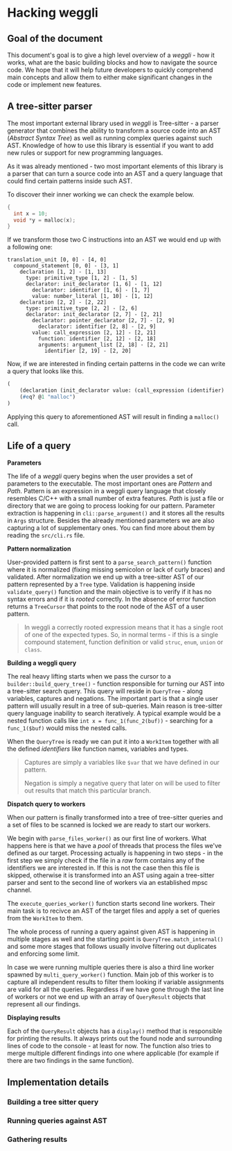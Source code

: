 # Hacking weggli

## Goal of the document

This document's goal is to give a high level overview of a *weggli* - how it works, what are the basic building blocks and how to navigate the source code. We hope that it will help future developers to quickly comprehend main concepts and allow them to either make significant changes in the code or implement new features.


## A tree-sitter parser

The most important external library used in *weggli* is Tree-sitter - a parser generator that combines the ability to transform a source code into an AST (*Abstract Syntax Tree*) as well as running complex queries against such AST. Knowledge of how to use this library is essential if you want to add new rules or support for new programming languages.

As it was already mentioned - two most important elements of this library is a parser that can turn a source code into an AST and a query language that could find certain patterns inside such AST.

To discover their inner working we can check the example below.

```c
{
  int x = 10;
  void *y = malloc(x);
}
```

If we transform those two C instructions into an AST we would end up with a following one:

```
translation_unit [0, 0] - [4, 0]
  compound_statement [0, 0] - [3, 1]
    declaration [1, 2] - [1, 13]
      type: primitive_type [1, 2] - [1, 5]
      declarator: init_declarator [1, 6] - [1, 12]
        declarator: identifier [1, 6] - [1, 7]
        value: number_literal [1, 10] - [1, 12]
    declaration [2, 2] - [2, 22]
      type: primitive_type [2, 2] - [2, 6]
      declarator: init_declarator [2, 7] - [2, 21]
        declarator: pointer_declarator [2, 7] - [2, 9]
          declarator: identifier [2, 8] - [2, 9]
        value: call_expression [2, 12] - [2, 21]
          function: identifier [2, 12] - [2, 18]
          arguments: argument_list [2, 18] - [2, 21]
            identifier [2, 19] - [2, 20]
```

Now, if we are interested in finding certain patterns in the code we can write a query that looks like this.

```scheme
(
	(declaration (init_declarator value: (call_expression (identifier) @1)))
    (#eq? @1 "malloc")
)
```

Applying this query to aforementioned AST will result in finding a `malloc()` call.

## Life of a query

**Parameters**

The life of a *weggli* query begins when the user provides a set of parameters to the executable. The most important ones are *Pattern* and *Path*. Pattern is an expression in a weggli query language that closely resembles C/C++ with a small number of extra features. *Path* is just a file or directory that we are going to process looking for our pattern. Parameter extraction is happening in `cli::parse_argument()` and it stores all the results in `Args` structure. Besides the already mentioned parameters we are also capturing a lot of supplementary ones. You can find more about them by reading the `src/cli.rs` file.

**Pattern normalization**

User-provided pattern is first sent to a `parse_search_pattern()` function where it is normalized (fixing missing semicolon or lack of curly braces) and validated. After normalization we end up with a tree-sitter AST of our pattern represented by a `Tree` type. Validation is happening inside `validate_query()` function and the main objective is to verify if it has no syntax errors and if it is *rooted* correctly. In the absence of error function returns a `TreeCursor` that points to the root node of the AST of a user pattern.

> In weggli a correctly rooted expression means that it has a single root of one of the expected types. So, in normal terms - if this is a single compound statement, function definition or valid `struc`, `enum`, `union` or `class`.

**Building a weggli query**

The real heavy lifting starts when we pass the cursor to a `builder::build_query_tree()` - function responsible for turning our AST into a tree-sitter search query. This query will reside in `QueryTree` - along variables, captures and negations. The important part is that a single user pattern will usually result in a tree of sub-queries. Main reason is tree-sitter query language inability to search iteratively. A typical example would be a nested function calls like `int x = func_1(func_2(buf))` - searching for a `func_1($buf)` would miss the nested calls. 

When the `QueryTree` is ready we can put it into a `WorkItem` together with all the defined *identifiers* like function names, variables and types.

> Captures are simply a variables like `$var` that we have defined in our pattern. 
>
> Negation is simply a negative query that later on will be used to filter out results that match this particular branch.

**Dispatch query to workers**

When our pattern is finally transformed into a tree of tree-sitter queries and a set of files to be scanned is locked we are ready to start our workers.

We begin with `parse_files_worker()` as our first line of workers. What happens here is that we have a *pool* of threads that process the files we've defined as our target. Processing actually is happening in two steps - in the first step we simply check if the file in a *raw* form contains any of the identifiers we are interested in. If this is not the case then this file is skipped, otherwise it is transformed into an AST using again a tree-sitter parser and sent to the second line of workers via an established mpsc channel.

The `execute_queries_worker()` function starts second line workers. Their main task is to recivce an AST of the target files and apply a set of queries from the `WorkItem` to them.

The whole process of running a query against given AST is happening in multiple stages as well and the starting point is `QueryTree.match_internal()` and some more stages that follows usually involve filtering out duplicates and enforcing some limit.

In case we were running multiple queries there is also a third line worker spawned by `multi_query_worker()` function. Main job of this worker is to capture all independent results to filter them looking if variable assignments are valid for all the queries. Regardless if we have gone through the last line of workers or not we end up with an array of `QueryResult` objects that represent all our findings.

**Displaying results**

Each of the `QueryResult` objects has a `display()` method that is responsible for printing the results. It always prints out the found node and surrounding lines of code to the console - at least for now. The function also tries to merge multiple different findings into one where applicable (for example if there are two findings in the same function).

## Implementation details

### Building a tree sitter query

<to be added later>

### Running queries against AST

<to be added later>

### Gathering results

<to be added later>

